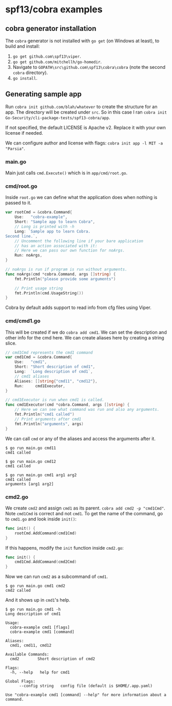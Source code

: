 # spf13/cobra examples

## cobra generator installation
The `cobra` generator is not installed with `go get` (on Windows at least), to build and install:

1. `go get github.com\spf13\viper`.
2. `go get github.com/mitchellh/go-homedir`.
3. Navigate to `GOPATH\src\github.com\spf13\cobra\cobra` (note the second `cobra` directory).
4. `go install`.

## Generating sample app
Run `cobra init github.com/blah/whatever` to create the structure for an app. The directory will be created under `src`. So in this case I ran `cobra init Go-Security/cli-package-tests/spf13-cobra/app`.

If not specified, the default LICENSE is Apache v2. Replace it with your own license if needed.

We can configure author and license with flags: `cobra init app -l MIT -a "Parsia"`.

### main.go
Main just calls `cmd.Execute()` which is in `app/cmd/root.go`.

### cmd/root.go
Inside `root.go` we can define what the application does when nothing is passed to it.

``` go
var rootCmd = &cobra.Command{
    Use:   "cobra-example",
    Short: "Sample app to learn Cobra",
    // Long is printed with -h
    Long: `Sample app to learn Cobra.
Second line.`,
    // Uncomment the following line if your bare application
    // has an action associated with it:
    // Here we can pass our own function for noArgs.
    Run: noArgs,
}

// noArgs is run if program is run without arguments.
func noArgs(cmd *cobra.Command, args []string) {
    fmt.Println("please provide some arguments")

    // Print usage string
    fmt.Println(cmd.UsageString())
}
```

Cobra by default adds support to read info from cfg files using Viper.

### cmd/cmd1.go
This will be created if we do `cobra add cmd1`. We can set the description and other info for the cmd here. We can create aliases here by creating a string slice.

``` go
// cmd1Cmd represents the cmd1 command
var cmd1Cmd = &cobra.Command{
    Use:   "cmd1",
    Short: "Short description of cmd1",
    Long:  `Long description of cmd1`,
    // cmd1 aliases
    Aliases: []string{"cmd11", "cmd12"},
    Run:     cmd1Executor,
}

// cmd1Executor is run when cmd1 is called.
func cmd1Executor(cmd *cobra.Command, args []string) {
    // Here we can see what command was run and also any arguments.
    fmt.Println("cmd1 called")
    // Print arguments after cmd1
    fmt.Println("arguments", args)
}
```

We can call `cmd` or any of the aliases and access the arguments after it.

```
$ go run main.go cmd11
cmd1 called

$ go run main.go cmd12
cmd1 called

$ go run main.go cmd1 arg1 arg2
cmd1 called
arguments [arg1 arg2]

```

### cmd2.go
We create `cmd2` and assign `cmd1` as its parent. `cobra add cmd2 -p "cmd1Cmd"`. Note `cmd1Cmd` is correct and not `cmd1`. To get the name of the command, go to `cmd1.go` and look inside `init()`:

``` go
func init() {
    rootCmd.AddCommand(cmd1Cmd)
}
```

If this happens, modify the `init` function inside `cmd2.go`:

``` go
func init() {
    cmd1Cmd.AddCommand(cmd2Cmd)
}
```

Now we can run `cmd2` as a subcommand of `cmd1`.

```
$ go run main.go cmd1 cmd2
cmd2 called
```

And it shows up in `cmd1`'s help.

```
$ go run main.go cmd1 -h
Long description of cmd1

Usage:
  cobra-example cmd1 [flags]
  cobra-example cmd1 [command]

Aliases:
  cmd1, cmd11, cmd12

Available Commands:
  cmd2        Short description of cmd2

Flags:
  -h, --help   help for cmd1

Global Flags:
      --config string   config file (default is $HOME/.app.yaml)

Use "cobra-example cmd1 [command] --help" for more information about a command.
```

